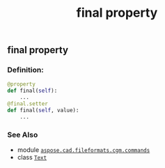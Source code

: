 ﻿---
title: final property
second_title: Aspose.CAD for Python via .NET API References
description: 
type: docs
weight: 80
url: /python-net/aspose.cad.fileformats.cgm.commands/text/final/
is_root: false
---

## final property

### Definition:
```python
@property
def final(self):
    ...
@final.setter
def final(self, value):
    ...
```

### See Also
* module [`aspose.cad.fileformats.cgm.commands`](../../)
* class [`Text`](/cad/python-net/aspose.cad.fileformats.cgm.commands/text)
